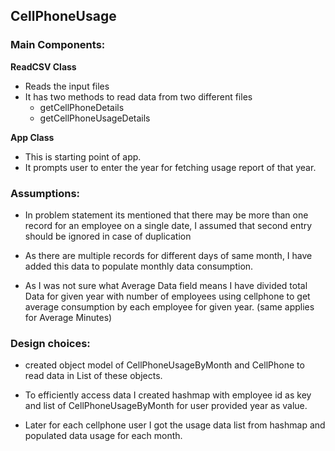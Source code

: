 ## CellPhoneUsage

### Main Components:
 **ReadCSV Class**
- Reads the input files
- It has two methods to read data from two different files
	- getCellPhoneDetails
	- getCellPhoneUsageDetails

 **App Class** 
- This is starting point of app.
- It prompts user to enter the year for fetching usage report of that year.


### Assumptions:

- In problem statement its mentioned that there may be more than one record for an employee on a single date, I assumed that second entry should be ignored in case of duplication

- As there are multiple records for different days of same month, I have added this data to populate monthly data consumption.

- As I was not sure what Average Data field means I have divided total Data for given year with number of employees using cellphone to get average consumption by each employee  for given year. (same applies for Average Minutes)


### Design choices:

- created object model of CellPhoneUsageByMonth and CellPhone to read data in List of these objects.

- To efficiently access data I created hashmap with employee id as key and list of CellPhoneUsageByMonth for user provided year as value.

- Later for each cellphone user I got the usage data list from hashmap and populated data usage for each month.